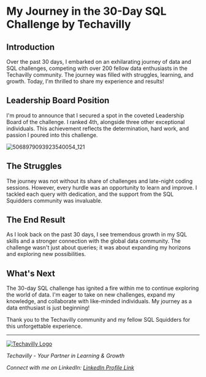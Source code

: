 # My Journey in the 30-Day SQL Challenge by Techavilly

## Introduction

Over the past 30 days, I embarked on an exhilarating journey of data and SQL challenges, competing with over 200 fellow data enthusiasts in the Techavilly community. The journey was filled with struggles, learning, and growth. Today, I'm thrilled to share my experience and results!

## Leadership Board Position

I'm proud to announce that I secured a spot in the coveted Leadership Board of the challenge. I ranked 4th, alongside three other exceptional individuals. This achievement reflects the determination, hard work, and passion I poured into this challenge.

![5068979093923540054_121](https://github.com/Adekolaau/Polished-data-hub/assets/128713981/564bbb71-6df4-4047-b1c6-65eedb1e14f2)

## The Struggles

The journey was not without its share of challenges and late-night coding sessions. However, every hurdle was an opportunity to learn and improve. I tackled each query with dedication, and the support from the SQL Squidders community was invaluable.

## The End Result

As I look back on the past 30 days, I see tremendous growth in my SQL skills and a stronger connection with the global data community. The challenge wasn't just about queries; it was about expanding my horizons and exploring new possibilities.

## What's Next

The 30-day SQL challenge has ignited a fire within me to continue exploring the world of data. I'm eager to take on new challenges, expand my knowledge, and collaborate with like-minded individuals. My journey as a data enthusiast is just beginning!

Thank you to the Techavilly community and my fellow SQL Squidders for this unforgettable experience.

---

[![Techavilly Logo](https://github.com/Adekolaau/Polished-data-hub/assets/128713981/239e5bf7-0ea1-47a6-bfd7-2745645656c3)](https://www.techavilly.com)

_Techavilly - Your Partner in Learning & Growth_

_Connect with me on LinkedIn: [LinkedIn Profile Link](https://www.linkedin.com/in/umar-adekola/)_
